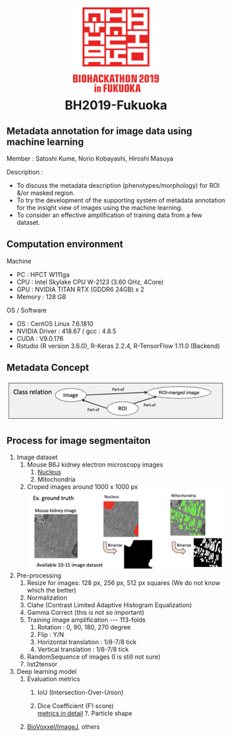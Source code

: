 <h1 align="center">
  <img src="img/bh19-logo.png" ><br/> BH2019-Fukuoka 
</h1>

## Metadata annotation for image data using machine learning 
Member : Satoshi Kume, Norio Kobayashi, Hiroshi Masuya

Description : <br/>
- To discuss the metadata description (phenotypes/morphology) for ROI &/or masked region.
- To try the development of the supporting system of metadata annotation for the insight view of images using the machine learning.
-  To consider an effective  amplification of training data from a few dataset.


## Computation environment
Machine
- PC : HPCT W111ga
- CPU : Intel Skylake CPU W-2123 (3.60 GHz, 4Core)
- GPU : NVIDIA TITAN RTX (GDDR6 24GB) x 2
- Memory : 128 GB 

OS / Software
- OS : CentOS Linux 7.6.1810
- NVIDIA Driver : 418.67 / gcc : 4.8.5
- CUDA : V9.0.176
- Rstudio (R version 3.6.0), R-Keras 2.2.4, R-TensorFlow 1.11.0 (Backend)

## Metadata Concept
<img src="img/ClassRelation.png" >

## Process for image segmentaiton
1. Image dataset
    1. Mouse B6J kidney electron microscopy images
    	1. [Nucleus](https://github.com/kumeS/BH2019-Fukuoka/tree/master/01_ImageDataset/01_Mouse_B6J_Kidney_Nucleus_All_ver190903)
    	2. Mitochondria
    2. Croped images around 1000 x 1000 px<br/>
<img src="img/GT01.png" > <br/>
2. Pre-processing
    1. Resize for images: 128 px, 256 px, 512 px squares (We do not know which the better)
    2. Normalization
    3. Clahe (Contrast Limited Adaptive Histogram Equalization)
    4. Gamma Correct (this is not so important)
    5. Training image amplification --- 113-folds
    	1. Rotation : 0, 90, 180, 270 degree
    	2. Flip : Y/N
    	3. Horizontal translation : 1/8-7/8 tick
    	4. Vertical translation : 1/8-7/8 tick
    6. RandomSequence of images (I is still not sure)
    7. list2tensor
3. Deep learning model 
	1.  Evaluation metrics
		1. IoU (Intersection-Over-Union)
		
		2. Dice Coefficient (F1 score)<br/>
		[metrics in detail](https://towardsdatascience.com/metrics-to-evaluate-your-semantic-segmentation-model-6bcb99639aa2)
?. Particle shape
	1. [BioVoxxel/ImageJ](https://imagej.net/BioVoxxel_Toolbox), others

